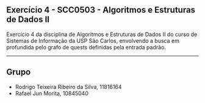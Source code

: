 ## Exercício 4 - SCC0503 - Algoritmos e Estruturas de Dados II

Exercício 4 da disciplina de Algoritmos e Estruturas de Dados II do curso de Sistemas de Informação da USP São Carlos, envolvendo a busca em profundida pelo grafo de quests definidas pela entrada padrão.

---

## Grupo
- Rodrigo Teixeira Ribeiro da Silva, 11816164
- Rafael Jun Morita, 10845040
